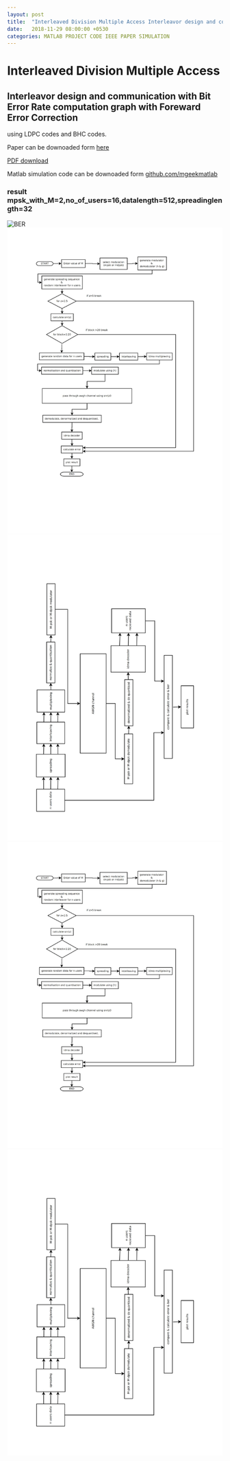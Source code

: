 ```yaml
---
layout: post
title:  "Interleaved Division Multiple Access Interleavor design and communication with Bit Error Rate computation graph with Foreward Error Correction"
date:   2018-11-29 08:00:00 +0530
categories: MATLAB PROJECT CODE IEEE PAPER SIMULATION
---
```

# Interleaved Division Multiple Access

## Interleavor design and communication with Bit Error Rate computation graph with Foreward Error Correction

using LDPC codes and BHC codes.

Paper can be downoaded form [here](https://ieeexplore.ieee.org/document/1618943/)

[PDF download](http://www.ee.cityu.edu.hk/~liping/Research/Conference/IDMA3.pdf)

Matlab simulation code can be downoaded form [github.com/mgeekmatlab](https://github.com/mgeekmatlab/IDMA-interleavor-design-and-communication-BER-FEC)

### result mpsk_with_M=2,no_of_users=16,datalength=512,spreadinglength=32

![BER](https://raw.githubusercontent.com/mgeekmatlab/mpsk_with_M=2,no_of_users=16,datalength=512,spreadinglength=32,useenergyprofile=01.jpg)
![flow1](https://raw.githubusercontent.com/mgeekmatlab/IDMA-interleavor-design-and-communication-BER-FEC/master/vivek%20flow%201.jpg)
![flow2](https://raw.githubusercontent.com/mgeekmatlab/IDMA-interleavor-design-and-communication-BER-FEC/master/vivek%20flow%202.JPG)
![flow1](https://raw.githubusercontent.com/mgeekmatlab/IDMA-interleavor-design-and-communication-BER-FEC/master/vivek%20flow%201.jpg)
![flow2](https://raw.githubusercontent.com/mgeekmatlab/IDMA-interleavor-design-and-communication-BER-FEC/master/vivek%20flow%202.JPG)
